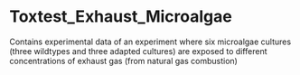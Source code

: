 # Toxtest_Exhaust_Microalgae
Contains experimental data of an experiment where six microalgae cultures (three wildtypes and three adapted cultures) are exposed to different concentrations of exhaust gas (from natural gas combustion)
